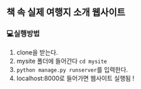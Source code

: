 ## 책 속 실제 여행지 소개 웹사이트


### 💻실행방법
1. clone을 받는다.
2. mysite 폴더에 들어간다 ```cd mysite```
3. ```python manage.py runserver```를 입력한다.
4. localhost:8000로 들어가면 웹사이트 실행됨 ! 
